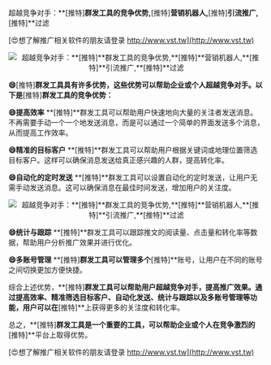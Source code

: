 超越竞争对手：**[推特]**群发工具的竞争优势,**[推特]**营销机器人,**[推特]**引流推广,**[推特]**过滤

[😍想了解推广相关软件的朋友请登录 http://www.vst.tw](http://www.vst.tw)

 <center><img src="https://vst.tw/MP4/tuiguang/png/1.png" alt="超越竞争对手：**[推特]**群发工具的竞争优势,**[推特]**营销机器人,**[推特]**引流推广,**[推特]**过滤"></center>

**😄**[推特]**群发工具具有许多优势，这些优势可以帮助企业或个人超越竞争对手。以下是**[推特]**群发工具的竞争优势：**

**😄提高效率**
**[推特]**群发工具可以帮助用户快速地向大量的关注者发送消息。不再需要手动一个一个地发送消息，而是可以通过一个简单的界面发送多个消息，从而提高工作效率。

**😄精准的目标客户**
**[推特]**群发工具可以帮助用户根据关键词或地理位置筛选目标客户。这样可以确保消息发送给真正感兴趣的人群，提高转化率。

**😄自动化的定时发送**
**[推特]**群发工具可以设置自动化的定时发送，让用户无需手动发送消息。这可以确保消息在最佳时间发送，增加用户的关注度。

 <center><img src="https://vst.tw/MP4/tuiguang/png/3.png" alt="超越竞争对手：**[推特]**群发工具的竞争优势,**[推特]**营销机器人,**[推特]**引流推广,**[推特]**过滤"></center>

**😄统计与跟踪**
**[推特]**群发工具可以跟踪推文的阅读量、点击量和转化率等数据，帮助用户分析推广效果并进行优化。

**😄多账号管理**
**[推特]**群发工具可以管理多个**[推特]**账号，让用户在不同的账号之间切换更加方便快捷。

综合上述优势，**[推特]**群发工具可以帮助用户超越竞争对手，提高推广效果。通过提高效率、精准筛选目标客户、自动化发送、统计与跟踪以及多账号管理等功能，用户可以在**[推特]**上获得更多的关注度和转化率。

总之，**[推特]**群发工具是一个重要的工具，可以帮助企业或个人在竞争激烈的**[推特]**平台上取得优势。

[😍想了解推广相关软件的朋友请登录 http://www.vst.tw](http://www.vst.tw)



